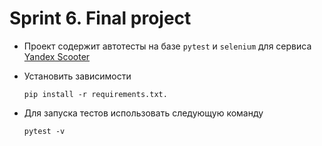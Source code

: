 # Sprint 6. Final project

* Проект содержит автотесты на базе `pytest` и `selenium` для сервиса [Yandex Scooter]()

* Установить зависимости 

    ```shell
    pip install -r requirements.txt.
    ```
* Для запуска тестов использовать следующую команду
 
    ```shell
    pytest -v
    ```
